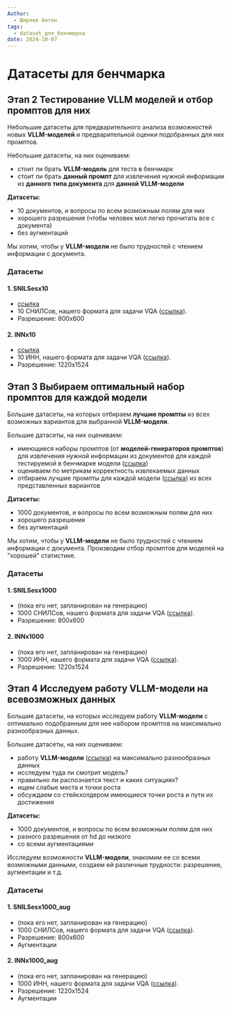 ```yaml
---
Author:
  - Ширяев Антон
tags:
  - dataset_для_бенчмарка
date: 2024-10-07
---
```


# Датасеты для бенчмарка
## Этап 2 Тестирование VLLM моделей и  отбор промптов для них

Небольшие датасеты для предварительного анализа возможностей новых **VLLM-моделей** и предварительной оценки подобранных для них промптов.

Небольшие датасеты, на них оцениваем:
* стоит ли брать **VLLM-модель** для теста в бенчмарк
* стоит ли брать **данный промпт** для извлечения нужной информации из **данного типа документа** для **данной VLLM-модели**

**Датасеты:**
* 10 документов, и вопросы по всем возможным полям для них
* хорошего разрешения (чтобы человек мол легко прочитать все с документа)
* без аугментаций

Мы хотим, чтобы у **VLLM-модели** не было трудностей с чтением информации с документа.
### Датасеты

#### 1. SNILSesx10
* [ссылка](https://disk.yandex.ru/d/fCcRgxr0kyznCw)
* 10 СНИЛСов, нашего формата для задачи VQA ([ссылка](approved_dataset_format_for_vqa.md)).
* Разрешение: 800x600
#### 2. INNx10
* [ссылка](https://disk.yandex.ru/d/hR862Z9QKwu3xQ)
* 10 ИНН, нашего формата для задачи VQA ([ссылка](approved_dataset_format_for_vqa.md)).
* Разрешение: 1220x1524

## Этап 3 Выбираем оптимальный набор промптов для каждой модели

Большие датасеты, на которых отбираем **лучшие промпты** из всех возможных вариантов для выбранной **VLLM-модели**.

Большие датасеты, на них оцениваем:
* имеющиеся наборы промптов (от **моделей-генераторов промптов**) для извлечения нужной информации из документов для каждой тестируемой в бенчмарке модели ([ссылка](selected_models_for_benchmark_evaluation.md))
* оцениваем по метрикам корректность извлекаемых данных
* отбираем лучшие промпты для каждой модели ([ссылка](selected_models_for_benchmark_evaluation.md)) из всех представленных вариантов

**Датасеты:**
* 1000 документов, и вопросы по всем возможным полям для них
* хорошего разрешения
* без аугментаций

Мы хотим, чтобы у **VLLM-модели** не было трудностей с чтением информации с документа.
Производим отбор промптов для моделей на "хорошей" статистике.

### Датасеты

#### 1. SNILSesx1000
* (пока его нет, запланирован на генерацию)
* 1000 СНИЛСов, нашего формата для задачи VQA ([ссылка](approved_dataset_format_for_vqa.md)).
* Разрешение: 800x600
#### 2. INNx1000
* (пока его нет, запланирован на генерацию)
* 1000 ИНН, нашего формата для задачи VQA ([ссылка](approved_dataset_format_for_vqa.md)).
* Разрешение: 1220x1524
## Этап 4 Исследуем работу VLLM-модели на всевозможных данных

Большие датасеты, на которых исследуем работу **VLLM-модели** с оптимально подобранным для нее набором промптов на максимально разнообразных данных.

Большие датасеты, на них оцениваем:
* работу **VLLM-модели** ([ссылка](selected_models_for_benchmark_evaluation.md)) на максимально разнообразных данных
* исследуем туда ли смотрит модель?
* правильно ли распознается текст и каких ситуациях?
* ищем слабые места и точки роста
* обсуждаем со стейкхолдером имеющиеся точки роста и пути их достижения

**Датасеты:**
* 1000 документов, и вопросы по всем возможным полям для них
* разного разрешения от hd до низкого
* со всеми аугментациями

Исследуем возможности **VLLM-модели**, знакомим ее со всеми возможными данными, создаем ей различные трудности: разрешение, аугментации и т.д.
### Датасеты

#### 1. SNILSesx1000_aug
* (пока его нет, запланирован на генерацию)
* 1000 СНИЛСов, нашего формата для задачи VQA ([ссылка](approved_dataset_format_for_vqa.md)).
* Разрешение: 800x600
* Аугментации
#### 2. INNx1000_aug
* (пока его нет, запланирован на генерацию)
* 1000 ИНН, нашего формата для задачи VQA ([ссылка](approved_dataset_format_for_vqa.md)).
* Разрешение: 1220x1524
* Аугментации